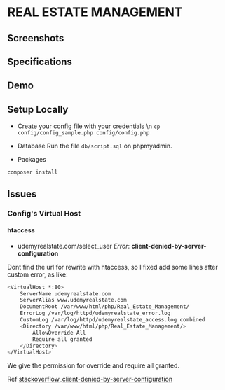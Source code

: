 # REAL ESTATE MANAGEMENT

## Screenshots

## Specifications

## Demo

## Setup Locally

- Create your config file with your credentials \n
`cp config/config_sample.php config/config.php`

- Database
Run the file `db/script.sql` on phpmyadmin.

- Packages

`composer install`

## Issues

### Config's Virtual Host

#### htaccess

- udemyrealstate.com/select_user   *Error*: **client-denied-by-server-configuration**

Dont find the url for rewrite with htaccess, so I fixed add some lines *<Directory>* after custom error, as like:

``` bash
<VirtualHost *:80>
    ServerName udemyrealstate.com
    ServerAlias www.udemyrealstate.com
    DocumentRoot /var/www/html/php/Real_Estate_Management/
    ErrorLog /var/log/httpd/udemyrealstate_error.log
    CustomLog /var/log/httpd/udemyrealstate_access.log combined
    <Directory /var/www/html/php/Real_Estate_Management/>
        AllowOverride All
        Require all granted
    </Directory>
</VirtualHost>
```
We give the permission for override and require all granted.

Ref
[stackoverflow_client-denied-by-server-configuration](https://stackoverflow.com/questions/18392741/apache2-ah01630-client-denied-by-server-configuration)